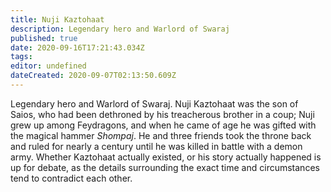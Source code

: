 ```yaml
---
title: Nuji Kaztohaat
description: Legendary hero and Warlord of Swaraj
published: true
date: 2020-09-16T17:21:43.034Z
tags: 
editor: undefined
dateCreated: 2020-09-07T02:13:50.609Z
---
```


Legendary hero and Warlord of Swaraj. Nuji Kaztohaat was the son of Saios, who had been dethroned by his treacherous brother in a coup; Nuji grew up among Feydragons, and when he came of age he was gifted with the magical hammer *Shompaj*. He and three friends took the throne back and ruled for nearly a century until he was killed in battle with a demon army. Whether Kaztohaat actually existed, or his story actually happened is up for debate, as the details surrounding the exact time and circumstances tend to contradict each other.
